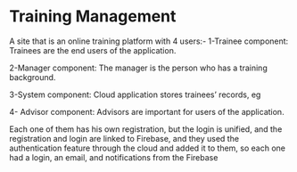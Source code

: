 # Training Management

A site that is an online training platform with 4 users:- 
1-Trainee component: Trainees are the end users of the application.

2-Manager component: The manager is the person who has a training background.

3-System component: Cloud application stores trainees’ records, eg

4- Advisor component: Advisors are important for users of the application.

Each one of them has his own registration, but the login is unified, and the registration and login are linked to Firebase, and they used the authentication feature through the cloud and added it to them, so each one had a login, an email, and notifications from the Firebase
